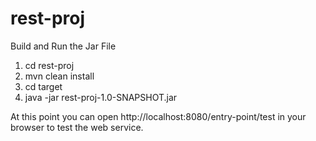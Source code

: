 # rest-proj

Build and Run the Jar File

1. cd rest-proj
2. mvn clean install
3. cd target
4. java -jar rest-proj-1.0-SNAPSHOT.jar

At this point you can open http://localhost:8080/entry-point/test in your browser to test the web service.
